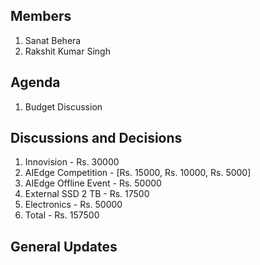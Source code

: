 Members
-------
1. Sanat Behera
2. Rakshit Kumar Singh

Agenda
------
1. Budget Discussion

Discussions and Decisions 
-------------------------
1. Innovision - Rs. 30000
2. AIEdge Competition - [Rs. 15000, Rs. 10000, Rs. 5000]
3. AIEdge Offline Event - Rs. 50000
4. External SSD 2 TB - Rs. 17500
5. Electronics - Rs. 50000
6. Total - Rs. 157500

General Updates
---------------
